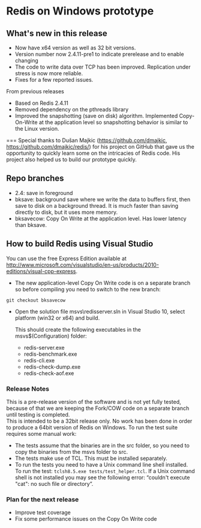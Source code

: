 Redis on Windows prototype
===
## What's new in this release

- Now have x64 version as well as 32 bit versions.
- Version number now 2.4.11-pre1 to indicate prerelease and to enable changing
- The code to write data over TCP has been improved. Replication under stress is now more reliable.
- Fixes for a few reported issues.

From previous releases
- Based on Redis 2.4.11
- Removed dependency on the pthreads library
- Improved the snapshotting (save on disk) algorithm. Implemented Copy-On-Write at the application level so snapshotting behavior is similar to the Linux version.

===
Special thanks to Dušan Majkic (https://github.com/dmajkic, https://github.com/dmajkic/redis/) for his project on GitHub that gave us the opportunity to quickly learn some on the intricacies of Redis code. His project also helped us to build our prototype quickly.

## Repo branches
- 2.4: save in foreground
- bksave: background save where we write the data to buffers first, then save to disk on a background thread. It is much faster than saving directly to disk, but it uses more memory. 
- bksavecow: Copy On Write at the application level. Has lower latency than bksave.

## How to build Redis using Visual Studio

You can use the free Express Edition available at http://www.microsoft.com/visualstudio/en-us/products/2010-editions/visual-cpp-express.

- The new application-level Copy On Write code is on a separate branch so before compiling you need to switch to the new branch:
<pre><code>git checkout bksavecow</code></pre>
    

- Open the solution file msvs\redisserver.sln in Visual Studio 10, select platform (win32 or x64) and build.

    This should create the following executables in the msvs\$(Configuration) folder:

    - redis-server.exe
    - redis-benchmark.exe
    - redis-cli.exe
    - redis-check-dump.exe
    - redis-check-aof.exe


### Release Notes

This is a pre-release version of the software and is not yet fully tested, because of that we are keeping the Fork/COW code on a separate branch until testing is completed.  
This is intended to be a 32bit release only. No work has been done in order to produce a 64bit version of Redis on Windows.
To run the test suite requires some manual work:

- The tests assume that the binaries are in the src folder, so you need to copy the binaries from the msvs folder to src. 
- The tests make use of TCL. This must be installed separately.
- To run the tests you need to have a Unix command line shell installed. To run the test: `tclsh8.5.exe tests/test_helper.tcl`. If a Unix command shell is not installed you may see the following error: “couldn't execute "cat": no such file or directory”.

### Plan for the next release

- Improve test coverage
- Fix some performance issues on the Copy On Write code


 